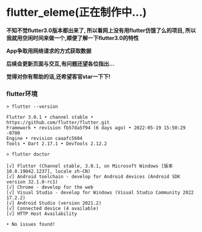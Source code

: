 # flutter_eleme(正在制作中...)

**不知不觉flutter3.0版本都出来了, 所以看网上没有用flutter仿饿了么的项目, 所以我就用空闲时间来做一个,顺便了解一下flutter3.0的特性**

**App争取用网络请求的方式获取数据**

**后续会更新页面与交互,有问题还望各位指出...**

**觉得对你有帮助的话,还希望客官star一下下!**

### flutter环境

```
> flutter --version 

Flutter 3.0.1 • channel stable • https://github.com/flutter/flutter.git 
Framework • revision fb57da5f94 (6 days ago) • 2022-05-19 15:50:29 -0700
Engine • revision caaafc5604
Tools • Dart 2.17.1 • DevTools 2.12.2

```

```
> flutter doctor 

[√] Flutter (Channel stable, 3.0.1, on Microsoft Windows [版本 10.0.19042.1237], locale zh-CN)
[√] Android toolchain - develop for Android devices (Android SDK version 32.1.0-rc1)
[√] Chrome - develop for the web
[√] Visual Studio - develop for Windows (Visual Studio Community 2022 17.2.2)       
[√] Android Studio (version 2021.2)
[√] Connected device (4 available)
[√] HTTP Host Availability

• No issues found!

```